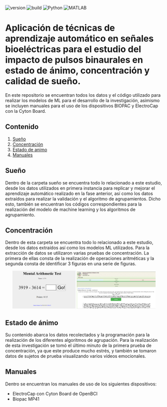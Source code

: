 ![version](https://img.shields.io/badge/version-1.0-purple)
![build](https://img.shields.io/badge/build-success-brightgreen)
![Python](https://img.shields.io/badge/Python-3.8.3-blue)
![MATLAB](https://img.shields.io/badge/MATLAB-R2020a-darkred)



# Aplicación de técnicas de aprendizaje automático en señales bioeléctricas para el estudio del impacto de pulsos binaurales en estado de ánimo, concentración y calidad de sueño.
En este repositorio se encuentran todos los datos y el código utilizado para realizar los modelos de ML para el desarrollo de la investigación, asimismo se incluyen manuales para el uso de los dispositivos BIOPAC y ElectroCap con la Cyton Board.

## Contenido
1. [Sueño](#sueño)
2. [Concentración](#concentración)
3. [Estado de animo](#estado-de-ánimo)
4. [Manuales](#manuales)

## Sueño
Dentro de la carpeta sueño se encuentra todo lo relacionado a este estudio, desde los datos utilizados en primera instancia para replicar y mejorar el aprendizaje automático realizado en la fase anterior, así como los datos extraídos para realizar la validación y el algoritmo de agrupamientos. Dicho esto, también se encuentran los códigos correspondientes para la realización del modelo de machine learning y los algoritmos de agrupamiento.

## Concentración
Dentro de esta carpeta se encuentra todo lo relacionado a este estudio, desde los datos extraídos así como los modelos ML utilizados. Para la extracción de datos se utilizaron varias pruebas de concentración. La primera de ellas consta de la realización de operaciones aritméticas y la segunda consta de identificar 3 figuras en una serie de figuras.

<p align="center">
    <img src="./media/arithm_test.png" width=40%>
    <img src="./media/Toulouse_Pieron_test.png" width=50%>
</p>

## Estado de ánimo
Su contenido abarca los datos recolectados y la programación para la realización de los diferentes algoritmos de agrupación. Para la realización de esta investigación se tomó el último minuto de la primera prueba de concentración, ya que este produce mucho estrés, y también se tomaron datos de sujetos de prueba visualizando varios vídeos emocionales.

## Manuales
Dentro se encuentran los manuales de uso de los siguientes dispositivos:
- ElectroCap con Cyton Board de OpenBCI
- Biopac MP41

